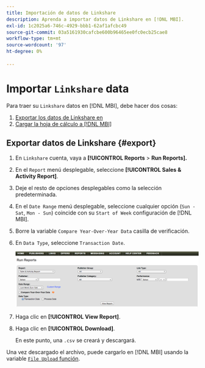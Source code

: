 ```yaml
---
title: Importación de datos de Linkshare
description: Aprenda a importar datos de Linkshare en [!DNL MBI].
exl-id: 1c2025a6-746c-4929-bbb1-62af1afcbc49
source-git-commit: 03a5161930cafcbe600b96465ee0fc0ecb25cae8
workflow-type: tm+mt
source-wordcount: '97'
ht-degree: 0%

---
```


# Importar `Linkshare` data

Para traer su `Linkshare` datos en [!DNL MBI], debe hacer dos cosas:

1. [Exportar los datos de Linkshare en ](#export)
1. [Cargar la hoja de cálculo a [!DNL MBI]](../connecting-data/using-file-uploader.md)

## Exportar datos de Linkshare {#export}

1. En `Linkshare` cuenta, vaya a **[!UICONTROL Reports** > **Run Reports].**

1. En el `Report` menú desplegable, seleccione **[!UICONTROL Sales & Activity Report]**.

1. Deje el resto de opciones desplegables como la selección predeterminada.

1. En el `Date Range` menú desplegable, seleccione cualquier opción (`Sun - Sat`, `Mon - Sun`) coincide con su `Start of Week` configuración de [!DNL MBI].

1. Borre la variable `Compare Year-Over-Year Data` casilla de verificación.

1. En `Data Type`, seleccione `Transaction Date`.

   ![importar\_linkshare\_data.png](../../../assets/importing_linkshare_data.png)

1. Haga clic en **[!UICONTROL View Report]**.

1. Haga clic en **[!UICONTROL Download]**.

   En este punto, una `.csv` se creará y descargará.

Una vez descargado el archivo, puede cargarlo en [!DNL MBI] usando la variable [`File Upload` función](../connecting-data/using-file-uploader.md).
